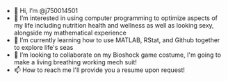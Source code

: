 - 👋 Hi, I’m @j750014501
- 👀 I’m interested in using computer programming to optimize aspects of my life including nutrition health and wellness as well as looking sexy, alongside my mathematical experience
- 🌱 I’m currently learning how to use MATLAB, RStat, and Github together to explore life's seas
- 💞️ I’m looking to collaborate on my Bioshock game costume, I'm going to make a living breathing working mech suit!
- 📫 How to reach me I'll provide you a resume upon request!

<!---
j750014501/j750014501 is a ✨ special ✨ repository because its `README.md` (this file) appears on your GitHub profile.
You can click the Preview link to take a look at your changes.
--->

